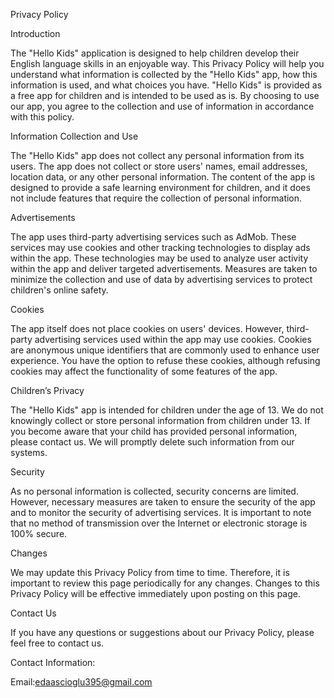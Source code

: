 Privacy Policy

Introduction

The "Hello Kids" application is designed to help children develop their English language skills in an enjoyable way. This Privacy Policy will help you understand what information is collected by the "Hello Kids" app, how this information is used, and what choices you have. "Hello Kids" is provided as a free app for children and is intended to be used as is. By choosing to use our app, you agree to the collection and use of information in accordance with this policy.

Information Collection and Use

The "Hello Kids" app does not collect any personal information from its users. The app does not collect or store users' names, email addresses, location data, or any other personal information. The content of the app is designed to provide a safe learning environment for children, and it does not include features that require the collection of personal information.

Advertisements

The app uses third-party advertising services such as AdMob. These services may use cookies and other tracking technologies to display ads within the app. These technologies may be used to analyze user activity within the app and deliver targeted advertisements. Measures are taken to minimize the collection and use of data by advertising services to protect children's online safety.

Cookies

The app itself does not place cookies on users' devices. However, third-party advertising services used within the app may use cookies. Cookies are anonymous unique identifiers that are commonly used to enhance user experience. You have the option to refuse these cookies, although refusing cookies may affect the functionality of some features of the app.

Children’s Privacy

The "Hello Kids" app is intended for children under the age of 13. We do not knowingly collect or store personal information from children under 13. If you become aware that your child has provided personal information, please contact us. We will promptly delete such information from our systems.

Security

As no personal information is collected, security concerns are limited. However, necessary measures are taken to ensure the security of the app and to monitor the security of advertising services. It is important to note that no method of transmission over the Internet or electronic storage is 100% secure.

Changes

We may update this Privacy Policy from time to time. Therefore, it is important to review this page periodically for any changes. Changes to this Privacy Policy will be effective immediately upon posting on this page.

Contact Us

If you have any questions or suggestions about our Privacy Policy, please feel free to contact us.

Contact Information:

Email:edaascioglu395@gmail.com

